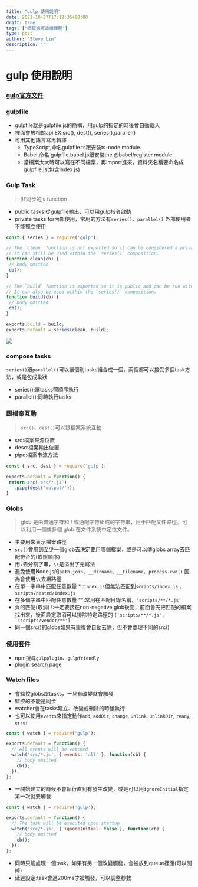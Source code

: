 ```yaml
---
title: "gulp 使用說明"
date: 2022-10-27T17:12:36+08:00
draft: true
tags: ["網頁切版直播課程"]
type: post
author: "Steve Lin"
description: ""
---
```


# gulp 使用說明

### [gulp官方文件](https://gulpjs.com/docs/en/getting-started/quick-start)

### gulpfile
- gulpfile就是gulpfile.js的簡稱，用gulp的指定的時後會自動載入
- 裡面會放相關api EX:src(), dest(), series(),parallel()
- 可用其他語言寫再轉譯
    -  TypeScript,命名gulpfile.ts跟安裝ts-node module.
    -  Babel,命名 gulpfile.babel.js跟安裝the @babel/register module.
    -  當檔案太大時可以寫在不同檔案，再import進來，資料夾名稱要命名成gulpfile.js(包含index.js)

### Gulp Task
> 非同步的js function
- public tasks:從gulpfile輸出，可以用gulp指令啟動
- private tasks:for內部使用，常用的方法有`series()`、`parallel()`
 外部使用者不能獨立使用
 ```javascript
 const { series } = require('gulp');

// The `clean` function is not exported so it can be considered a private task.
// It can still be used within the `series()` composition.
function clean(cb) {
  // body omitted
  cb();
}

// The `build` function is exported so it is public and can be run with the `gulp` command.
// It can also be used within the `series()` composition.
function build(cb) {
  // body omitted
  cb();
}

exports.build = build;
exports.default = series(clean, build);
 ```
 ![](https://gulpjs.com/img/docs-gulp-tasks-command.png)
 
 ### compose tasks
 `series()`跟`parallel()`可以讓個別tasks組合成一個，兩個都可以接受多個task方法，或是包成巢狀
 - series():讓tasks照順序執行
 - parallel():同時執行tasks
 ### 跟檔案互動
 > `src()`、`dest()`可以跟檔案系統互動
 - src:檔案來源位置
 - desc:檔案輸出位置
 - pipe:檔案串流方法
 ```javascript
 const { src, dest } = require('gulp');

exports.default = function() {
  return src('src/*.js')
    .pipe(dest('output/'));
}
```
### Globs
> glob 是由普通字符和 / 或通配字符組成的字符串，用于匹配文件路徑。可以利用一個或多個 glob 在文件系統中定位文件。
- 主要用來表示檔案路徑
- `src()`會用到至少一個glob去決定要用哪個檔案，或是可以傳globs array去匹配符合的(依照順序)
- 用`\`去分割字串，`\\`是溢出字元寫法
- 避免使用Node.js的`path.join`、`__dirname`、`__filename`、`process.cwd()` 因為會使用`\\`去組路徑
- 在單一字串中匹配任意數量 * :`index.js`但無法匹配到`scripts/index.js` 、`scripts/nested/index.js`
- 在多個字串中匹配任意數量 **:常用在匹配目錄名稱，`'scripts/**/*.js'`
- 負的匹配(取消) !:一定要接在non-negative glob後面，前面會先把匹配的檔案找出來，後面設定取消可以排除特定路徑的
`['scripts/**/*.js', '!scripts/vendor/**']`
- 同一個src()的globs如果有重複會自動去除，但不會處理不同的src()

### 使用套件
- npm搜尋`gulpplugin`、`gulpfriendly`
- [ plugin search page](https://gulpjs.com/plugins/)

### Watch files
- 會監控globs跟tasks，一旦有改變就會觸發
- 監控的不能是同步
- watcher會在tasks建立、改變或刪除的時候執行
- 也可以使用`events`來指定動作`add`, `addDir`, `change`, `unlink`, `unlinkDir`, `ready`, `error`
```javascript
const { watch } = require('gulp');

exports.default = function() {
  // All events will be watched
  watch('src/*.js', { events: 'all' }, function(cb) {
    // body omitted
    cb();
  });
};
```
- 一開始建立的時候不會執行直到有發生改變，或是可以用`ignoreInitial`指定第一次就要觸發
```javascript
const { watch } = require('gulp');

exports.default = function() {
  // The task will be executed upon startup
  watch('src/*.js', { ignoreInitial: false }, function(cb) {
    // body omitted
    cb();
  });
};
```
- 同時只能處理一個task，如果有另一個改變觸發，會被放到queue裡面(可以關掉)
- 延遲設定:task會過200ms才被觸發，可以調整秒數
